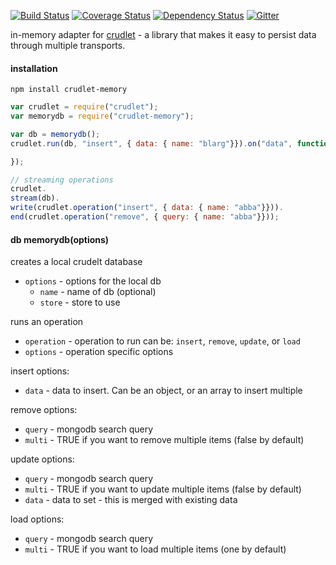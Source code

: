 [![Build Status](https://travis-ci.org/crcn/crudlet-memory.svg)](https://travis-ci.org/crcn/crudlet-memory) [![Coverage Status](https://coveralls.io/repos/crcn/crudlet-memory/badge.svg?branch=master)](https://coveralls.io/r/crcn/crudlet-memory?branch=master) [![Dependency Status](https://david-dm.org/crcn/crudlet-memory.svg)](https://david-dm.org/crcn/crudlet-memory) [![Gitter](https://badges.gitter.im/Join%20Chat.svg)](https://gitter.im/crcn/crudlet-memory?utm_source=badge&utm_medium=badge&utm_campaign=pr-badge)

in-memory adapter for [crudlet](https://github.com/crcn/crudlet.js) - a library that makes it easy to persist data through multiple transports.

#### installation

```
npm install crudlet-memory
```

```javascript
var crudlet = require("crudlet");
var memorydb = require("crudlet-memory");

var db = memorydb();
crudlet.run(db, "insert", { data: { name: "blarg"}}).on("data", function() {

});

// streaming operations
crudlet.
stream(db).
write(crudlet.operation("insert", { data: { name: "abba"}})).
end(crudlet.operation("remove", { query: { name: "abba"}}));
```

#### db memorydb(options)

creates a local crudelt database

- `options` - options for the local db
  - `name` - name of db (optional)
  - `store` - store to use

runs an operation

- `operation` - operation to run can be: `insert`, `remove`, `update`, or `load`
- `options` - operation specific options

insert options:

- `data` - data to insert. Can be an object, or an array to insert multiple

remove options:

- `query` - mongodb search query
- `multi` - TRUE if you want to remove multiple items (false by default)

update options:

- `query` - mongodb search query
- `multi` - TRUE if you want to update multiple items (false by default)
- `data` - data to set - this is merged with existing data

load options:

- `query` - mongodb search query
- `multi` - TRUE if you want to load multiple items (one by default)
